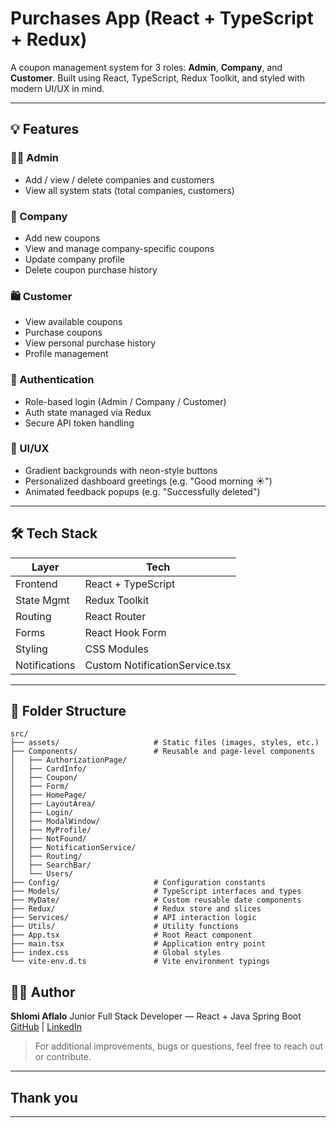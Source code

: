 # Purchases App (React + TypeScript + Redux)

A  coupon management system for 3 roles: **Admin**, **Company**, and **Customer**. Built using React, TypeScript, Redux Toolkit, and styled with modern UI/UX in mind.

---

## 💡 Features

### 🧑‍💼 Admin&#x20;

* Add / view / delete companies and customers
* View all system stats (total companies, customers)

### 🏢 Company&#x20;

* Add new coupons
* View and manage company-specific coupons
* Update company profile
* Delete coupon purchase history

### 🛍️ Customer&#x20;

* View available coupons
* Purchase coupons
* View personal purchase history
* Profile management

### 🔐 Authentication

* Role-based login (Admin / Company / Customer)
* Auth state managed via Redux
* Secure API token handling

### 💅 UI/UX

* Gradient backgrounds with neon-style buttons
* Personalized dashboard greetings (e.g. "Good morning ☀️")
* Animated feedback popups (e.g. "Successfully deleted")

---

## 🛠️ Tech Stack

| Layer         | Tech                           |
| ------------- | ------------------------------ |
| Frontend      | React + TypeScript             |
| State Mgmt    | Redux Toolkit                  |
| Routing       | React Router                   |
| Forms         | React Hook Form                |
| Styling       | CSS Modules                    |
| Notifications | Custom NotificationService.tsx |

---

## 🧩 Folder Structure

```
src/
├── assets/                     # Static files (images, styles, etc.)
├── Components/                 # Reusable and page-level components
│   ├── AuthorizationPage/
│   ├── CardInfo/
│   ├── Coupon/
│   ├── Form/
│   ├── HomePage/
│   ├── LayoutArea/
│   ├── Login/
│   ├── ModalWindow/
│   ├── MyProfile/
│   ├── NotFound/
│   ├── NotificationService/
│   ├── Routing/
│   ├── SearchBar/
│   └── Users/
├── Config/                     # Configuration constants
├── Models/                     # TypeScript interfaces and types
├── MyDate/                     # Custom reusable date components
├── Redux/                      # Redux store and slices
├── Services/                   # API interaction logic
├── Utils/                      # Utility functions
├── App.tsx                     # Root React component
├── main.tsx                    # Application entry point
├── index.css                   # Global styles
└── vite-env.d.ts               # Vite environment typings
```

## 👨‍💻 Author

**Shlomi Aflalo**
Junior Full Stack Developer — React + Java Spring Boot
[GitHub](https://github.com/shlomiaflalo) | [LinkedIn](https://www.linkedin.com/in/shlomi-aflalo-50237b360/)

> For additional improvements, bugs or questions, feel free to reach out or contribute.

---

## Thank you

---
